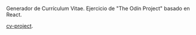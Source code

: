 Generador de Currículum Vitae. Ejercicio de "The Odín Project" basado en React.

[cv-project](https://joan-kii.github.io/cv-project/).